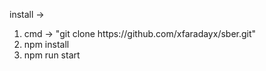 install -> 
  <ol>
  <li>cmd ->  "git clone https://github.com/xfaradayx/sber.git"</li>
  <li>npm install</li>
  <li>npm run start</li>
  </ol>
  
